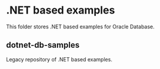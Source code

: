 # .NET based examples
This folder stores .NET based examples for Oracle Database.

## dotnet-db-samples
Legacy repository of .NET based examples.

